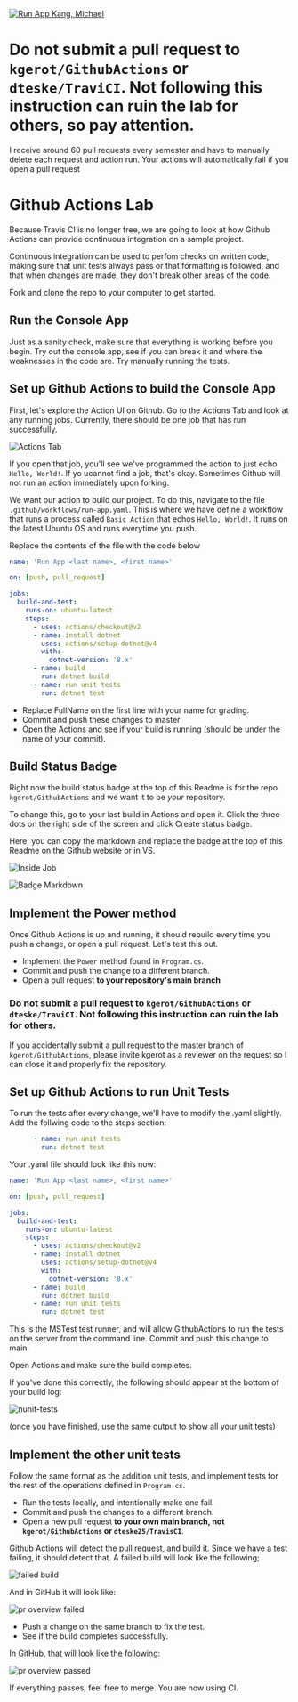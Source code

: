 [![Run App Kang, Michael](https://github.com/MichaelKang1/GithubActions/actions/workflows/ci.yml/badge.svg)](https://github.com/MichaelKang1/GithubActions/actions/workflows/ci.yml)

# Do not submit a pull request to `kgerot/GithubActions` or `dteske/TraviCI`. Not following this instruction can ruin the lab for others, so pay attention.

I receive around 60 pull requests every semester and have to manually delete each request and action run. Your actions will automatically fail if you open a pull request

# Github Actions Lab

Because Travis CI is no longer free, we are going to look at how Github Actions can provide continuous integration on a sample project.

Continuous integration can be used to perfom checks on written code, making sure that unit tests always pass or that formatting is followed, and that when changes are made, they don't break other areas of the code.

Fork and clone the repo to your computer to get started.

## Run the Console App
Just as a sanity check, make sure that everything is working before you begin. Try out the console app, see if you can break it and where the weaknesses in the code are. Try manually running the tests.

## Set up Github Actions to build the Console App

First, let's explore the Action UI on Github. Go to the Actions Tab and look at any running jobs.
Currently, there should be one job that has run successfully. 

![Actions Tab](./assets/imgs/actions-tab.PNG)

If you open that job, you'll see we've programmed the action to just echo `Hello, World!`. If yo ucannot find a job, that's okay. Sometimes Github will not run an  action immediately upon forking.

We want our action to build our project. To do this, navigate to the file `.github/workflows/run-app.yaml`.
This is where we have define a workflow that runs a process called `Basic Action` that echos `Hello, World!`. It runs on the latest Ubuntu OS and runs everytime you push.

Replace the contents of the file with the code below

```yaml
name: 'Run App <last name>, <first name>'

on: [push, pull_request]

jobs:
  build-and-test:
    runs-on: ubuntu-latest
    steps:
      - uses: actions/checkout@v2
      - name: install dotnet
        uses: actions/setup-dotnet@v4
        with:
          dotnet-version: '8.x'
      - name: build
        run: dotnet build
      - name: run unit tests
        run: dotnet test
```

- Replace FullName on the first line with your name for grading.
- Commit and push these changes to master
- Open the Actions and see if your build is running (should be under the name of your commit). 

## Build Status Badge

Right now the build status badge at the top of this Readme is for the repo `kgerot/GithubActions` and  we want it to be *your* repository. 

To change this, go to your last build in Actions and open it. Click the three dots on the right side of the screen and click Create status badge.

Here, you can copy the markdown and replace the badge at the top of this Readme on the Github website or in VS.

![Inside Job](./assets/imgs/inner-test.PNG)

![Badge Markdown](./assets/imgs/badge-markdown.PNG)

## Implement the Power method
Once Github Actions is up and running, it should rebuild every time you push a change, or open a pull request. Let's test this out.

- Implement the `Power` method found in `Program.cs`.
- Commit and push the change to a different branch.
- Open a pull request **to your repository's main branch** 

### Do not submit a pull request to `kgerot/GithubActions` or `dteske/TraviCI`. Not following this instruction can ruin the lab for others. 

If you accidentally submit a pull request to the master branch of `kgerot/GithubActions`, please invite kgerot as a reviewer on the request so I can close it and properly fix the repository.

## Set up Github Actions to run Unit Tests
To run the tests after every change, we'll have to modify the .yaml slightly. Add the follwing code to the steps section:

```yaml
      - name: run unit tests
        run: dotnet test
```

Your .yaml file should look like this now:
```yaml
name: 'Run App <last name>, <first name>'

on: [push, pull_request]

jobs:
  build-and-test:
    runs-on: ubuntu-latest
    steps:
      - uses: actions/checkout@v2
      - name: install dotnet
        uses: actions/setup-dotnet@v4
        with:
          dotnet-version: '8.x'
      - name: build
        run: dotnet build
      - name: run unit tests
        run: dotnet test
```

This is the MSTest test runner, and will allow GithubActions to run the tests on the server from the command line.
Commit and push this change to main.

Open Actions and make sure the build completes.

If you've done this correctly, the following should appear at the bottom of your build log:

![nunit-tests](./assets/imgs/passing-unit-tests.PNG)

(once you have finished, use the same output to show all your unit tests)

## Implement the other unit tests
Follow the same format as the addition unit tests, and implement tests for the rest of the operations defined in `Program.cs`.

- Run the tests locally, and intentionally make one fail.
- Commit and push the changes to a different branch.
- Open a new pull request **to your own main branch, not `kgerot/GithubActions` or `dteske25/TravisCI`**.

Github Actions will detect the pull request, and build it. Since we have a test failing, it should detect that. A failed build will look like the following;

![failed build](./assets/imgs/failed-job.PNG)

And in GitHub it will look like:

![pr overview failed](./assets/imgs/failed-pull.PNG)

- Push a change on the same branch to fix the test.
- See if the build completes successfully.

In GitHub, that will look like the following:

![pr overview passed](./assets/imgs/passed-pull.PNG)

If everything passes, feel free to merge. You are now using CI.
